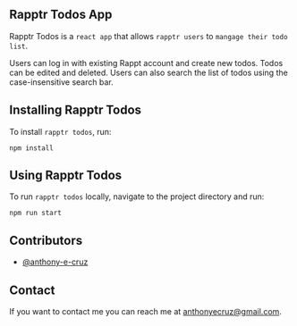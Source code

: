 ## Rapptr Todos App

Rapptr Todos is a `react app` that allows `rapptr users` to `mangage their todo list`.

Users can log in with existing Rappt account and create new todos. Todos can be edited and deleted. Users can also search the list of todos using the case-insensitive search bar. 

## Installing Rapptr Todos

To install `rapptr todos`, run:

```
npm install
```

## Using Rapptr Todos

To run `rapptr todos` locally, navigate to the project directory and run:

```
npm run start
```

## Contributors

* [@anthony-e-cruz](https://github.com/anthony-e-cruz) 

## Contact

If you want to contact me you can reach me at anthonyecruz@gmail.com.
